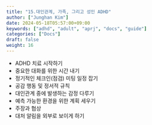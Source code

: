 ```yaml
---
title: "15.대인관계, 가족, 그리고 성인 ADHD"
author: ["Junghan Kim"]
date: 2024-05-18T05:57:00+09:00
keywords: ["adhd", "adult", "aprj", "docs", "guide"]
categories: ["Docs"]
draft: false
weight: 16
---
```


<!--more-->

-   ADHD 치료 시작하기
-   중요한 대화를 위한 시간 내기
-   정기적인 체크인(점검) 미팅 일정 잡기
-   공감 행동 및 정서적 규칙
-   대인관계 중에 발생하는 감정 다루기
-   예측 가능한 환경을 위한 계획 세우기
-   주장과 협상
-   대처 알림을 외부로 보이게 하기
